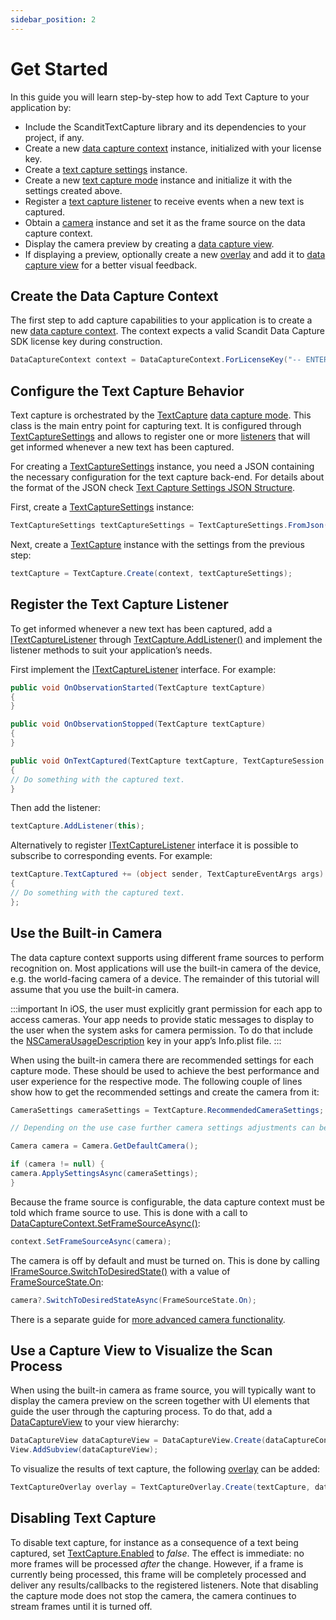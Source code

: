 ```yaml
---
sidebar_position: 2
---
```


# Get Started

In this guide you will learn step-by-step how to add Text Capture to your application by:

- Include the ScanditTextCapture library and its dependencies to your project, if any.
- Create a new [data capture context](https://docs.scandit.com/data-capture-sdk/xamarin.ios/core/api/data-capture-context.html#class-scandit.datacapture.core.DataCaptureContext) instance, initialized with your license key.
- Create a [text capture settings](https://docs.scandit.com/data-capture-sdk/xamarin.ios/text-capture/api/text-capture-settings.html#class-scandit.datacapture.text.TextCaptureSettings) instance.
- Create a new [text capture mode](https://docs.scandit.com/data-capture-sdk/xamarin.ios/text-capture/api/text-capture.html#class-scandit.datacapture.text.TextCapture) instance and initialize it with the settings created above.
- Register a [text capture listener](https://docs.scandit.com/data-capture-sdk/xamarin.ios/text-capture/api/text-capture-listener.html#interface-scandit.datacapture.text.ITextCaptureListener) to receive events when a new text is captured.
- Obtain a [camera](https://docs.scandit.com/data-capture-sdk/xamarin.ios/core/api/camera.html#class-scandit.datacapture.core.Camera) instance and set it as the frame source on the data capture context.
- Display the camera preview by creating a [data capture view](https://docs.scandit.com/data-capture-sdk/xamarin.ios/core/api/ui/data-capture-view.html#class-scandit.datacapture.core.ui.DataCaptureView).
- If displaying a preview, optionally create a new [overlay](https://docs.scandit.com/data-capture-sdk/xamarin.ios/text-capture/api/ui/text-capture-overlay.html#class-scandit.datacapture.text.ui.TextCaptureOverlay) and add it to [data capture view](https://docs.scandit.com/data-capture-sdk/xamarin.ios/core/api/ui/data-capture-view.html#class-scandit.datacapture.core.ui.DataCaptureView) for a better visual feedback.

## Create the Data Capture Context

The first step to add capture capabilities to your application is to create a new [data capture context](https://docs.scandit.com/data-capture-sdk/xamarin.ios/core/api/data-capture-context.html#class-scandit.datacapture.core.DataCaptureContext). The context expects a valid Scandit Data Capture SDK license key during construction.

```c#
DataCaptureContext context = DataCaptureContext.ForLicenseKey("-- ENTER YOUR SCANDIT LICENSE KEY HERE --");
```

## Configure the Text Capture Behavior

Text capture is orchestrated by the [TextCapture](https://docs.scandit.com/data-capture-sdk/xamarin.ios/text-capture/api/text-capture.html#class-scandit.datacapture.text.TextCapture) [data capture mode](https://docs.scandit.com/data-capture-sdk/xamarin.ios/core/api/data-capture-mode.html#interface-scandit.datacapture.core.IDataCaptureMode). This class is the main entry point for capturing text. It is configured through [TextCaptureSettings](https://docs.scandit.com/data-capture-sdk/xamarin.ios/text-capture/api/text-capture-settings.html#class-scandit.datacapture.text.TextCaptureSettings) and allows to register one or more [listeners](https://docs.scandit.com/data-capture-sdk/xamarin.ios/text-capture/api/text-capture-listener.html#interface-scandit.datacapture.text.ITextCaptureListener) that will get informed whenever a new text has been captured.

For creating a [TextCaptureSettings](https://docs.scandit.com/data-capture-sdk/xamarin.ios/text-capture/api/text-capture-settings.html#class-scandit.datacapture.text.TextCaptureSettings) instance, you need a JSON containing the necessary configuration for the text capture back-end. For details about the format of the JSON check [Text Capture Settings JSON Structure](https://docs.scandit.com/data-capture-sdk/xamarin.ios/text-capture/json-structure.html).

First, create a [TextCaptureSettings](https://docs.scandit.com/data-capture-sdk/xamarin.ios/text-capture/api/text-capture-settings.html#class-scandit.datacapture.text.TextCaptureSettings) instance:

```c#
TextCaptureSettings textCaptureSettings = TextCaptureSettings.FromJson(json);
```

Next, create a [TextCapture](https://docs.scandit.com/data-capture-sdk/xamarin.ios/text-capture/api/text-capture.html#class-scandit.datacapture.text.TextCapture) instance with the settings from the previous step:

```c#
textCapture = TextCapture.Create(context, textCaptureSettings);
```

## Register the Text Capture Listener

To get informed whenever a new text has been captured, add a [ITextCaptureListener](https://docs.scandit.com/data-capture-sdk/xamarin.ios/text-capture/api/text-capture-listener.html#interface-scandit.datacapture.text.ITextCaptureListener) through [TextCapture.AddListener()](https://docs.scandit.com/data-capture-sdk/xamarin.ios/text-capture/api/text-capture.html#method-scandit.datacapture.text.TextCapture.AddListener) and implement the listener methods to suit your application’s needs.

First implement the [ITextCaptureListener](https://docs.scandit.com/data-capture-sdk/xamarin.ios/text-capture/api/text-capture-listener.html#interface-scandit.datacapture.text.ITextCaptureListener) interface. For example:

```c#
public void OnObservationStarted(TextCapture textCapture)
{
}

public void OnObservationStopped(TextCapture textCapture)
{
}

public void OnTextCaptured(TextCapture textCapture, TextCaptureSession session, IFrameData data)
{
// Do something with the captured text.
}
```

Then add the listener:

```c#
textCapture.AddListener(this);
```

Alternatively to register [ITextCaptureListener](https://docs.scandit.com/data-capture-sdk/xamarin.ios/text-capture/api/text-capture-listener.html#interface-scandit.datacapture.text.ITextCaptureListener) interface it is possible to subscribe to corresponding events. For example:

```c#
textCapture.TextCaptured += (object sender, TextCaptureEventArgs args) =>
{
// Do something with the captured text.
};
```

## Use the Built-in Camera

The data capture context supports using different frame sources to perform recognition on. Most applications will use the built-in camera of the device, e.g. the world-facing camera of a device. The remainder of this tutorial will assume that you use the built-in camera.

:::important
In iOS, the user must explicitly grant permission for each app to access cameras. Your app needs to provide static messages to display to the user when the system asks for camera permission. To do that include the [NSCameraUsageDescription](https://learn.microsoft.com/en-us/xamarin/ios/app-fundamentals/security-privacy?tabs=macos#:~:text=NSCameraUsageDescription) key in your app’s Info.plist file.
:::

When using the built-in camera there are recommended settings for each capture mode. These should be used to achieve the best performance and user experience for the respective mode. The following couple of lines show how to get the recommended settings and create the camera from it:

```c#
CameraSettings cameraSettings = TextCapture.RecommendedCameraSettings;

// Depending on the use case further camera settings adjustments can be made here.

Camera camera = Camera.GetDefaultCamera();

if (camera != null) {
camera.ApplySettingsAsync(cameraSettings);
}
```

Because the frame source is configurable, the data capture context must be told which frame source to use. This is done with a call to [DataCaptureContext.SetFrameSourceAsync()](https://docs.scandit.com/data-capture-sdk/xamarin.ios/core/api/data-capture-context.html#method-scandit.datacapture.core.DataCaptureContext.SetFrameSourceAsync):

```c#
context.SetFrameSourceAsync(camera);
```

The camera is off by default and must be turned on. This is done by calling [IFrameSource.SwitchToDesiredState()](https://docs.scandit.com/data-capture-sdk/xamarin.ios/core/api/frame-source.html#method-scandit.datacapture.core.IFrameSource.SwitchToDesiredStateAsync) with a value of [FrameSourceState.On](https://docs.scandit.com/data-capture-sdk/xamarin.ios/core/api/frame-source.html#value-scandit.datacapture.core.FrameSourceState.On):

```c#
camera?.SwitchToDesiredStateAsync(FrameSourceState.On);
```

There is a separate guide for [more advanced camera functionality](advanced-topics.html).

## Use a Capture View to Visualize the Scan Process

When using the built-in camera as frame source, you will typically want to display the camera preview on the screen together with UI elements that guide the user through the capturing process. To do that, add a [DataCaptureView](https://docs.scandit.com/data-capture-sdk/xamarin.ios/core/api/ui/data-capture-view.html#class-scandit.datacapture.core.ui.DataCaptureView) to your view hierarchy:

```c#
DataCaptureView dataCaptureView = DataCaptureView.Create(dataCaptureContext, View.Bounds);
View.AddSubview(dataCaptureView);
```

To visualize the results of text capture, the following [overlay](https://docs.scandit.com/data-capture-sdk/xamarin.ios/text-capture/api/ui/text-capture-overlay.html#class-scandit.datacapture.text.ui.TextCaptureOverlay) can be added:

```c#
TextCaptureOverlay overlay = TextCaptureOverlay.Create(textCapture, dataCaptureView);
```

## Disabling Text Capture

To disable text capture, for instance as a consequence of a text being captured, set [TextCapture.Enabled](https://docs.scandit.com/data-capture-sdk/xamarin.ios/text-capture/api/text-capture.html#property-scandit.datacapture.text.TextCapture.IsEnabled) to _false_. The effect is immediate: no more frames will be processed _after_ the change. However, if a frame is currently being processed, this frame will be completely processed and deliver any results/callbacks to the registered listeners. Note that disabling the capture mode does not stop the camera, the camera continues to stream frames until it is turned off.
